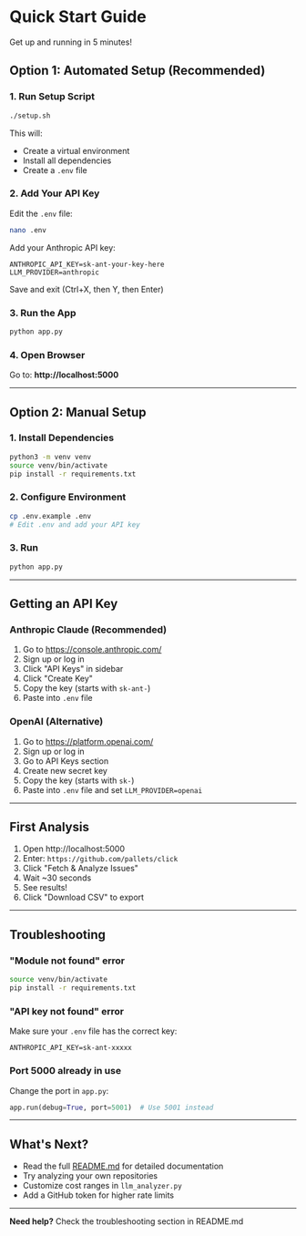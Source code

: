 # Quick Start Guide

Get up and running in 5 minutes!

## Option 1: Automated Setup (Recommended)

### 1. Run Setup Script

```bash
./setup.sh
```

This will:
- Create a virtual environment
- Install all dependencies
- Create a `.env` file

### 2. Add Your API Key

Edit the `.env` file:

```bash
nano .env
```

Add your Anthropic API key:

```env
ANTHROPIC_API_KEY=sk-ant-your-key-here
LLM_PROVIDER=anthropic
```

Save and exit (Ctrl+X, then Y, then Enter)

### 3. Run the App

```bash
python app.py
```

### 4. Open Browser

Go to: **http://localhost:5000**

---

## Option 2: Manual Setup

### 1. Install Dependencies

```bash
python3 -m venv venv
source venv/bin/activate
pip install -r requirements.txt
```

### 2. Configure Environment

```bash
cp .env.example .env
# Edit .env and add your API key
```

### 3. Run

```bash
python app.py
```

---

## Getting an API Key

### Anthropic Claude (Recommended)

1. Go to https://console.anthropic.com/
2. Sign up or log in
3. Click "API Keys" in sidebar
4. Click "Create Key"
5. Copy the key (starts with `sk-ant-`)
6. Paste into `.env` file

### OpenAI (Alternative)

1. Go to https://platform.openai.com/
2. Sign up or log in
3. Go to API Keys section
4. Create new secret key
5. Copy the key (starts with `sk-`)
6. Paste into `.env` file and set `LLM_PROVIDER=openai`

---

## First Analysis

1. Open http://localhost:5000
2. Enter: `https://github.com/pallets/click`
3. Click "Fetch & Analyze Issues"
4. Wait ~30 seconds
5. See results!
6. Click "Download CSV" to export

---

## Troubleshooting

### "Module not found" error
```bash
source venv/bin/activate
pip install -r requirements.txt
```

### "API key not found" error
Make sure your `.env` file has the correct key:
```env
ANTHROPIC_API_KEY=sk-ant-xxxxx
```

### Port 5000 already in use
Change the port in `app.py`:
```python
app.run(debug=True, port=5001)  # Use 5001 instead
```

---

## What's Next?

- Read the full [README.md](README.md) for detailed documentation
- Try analyzing your own repositories
- Customize cost ranges in `llm_analyzer.py`
- Add a GitHub token for higher rate limits

---

**Need help?** Check the troubleshooting section in README.md
